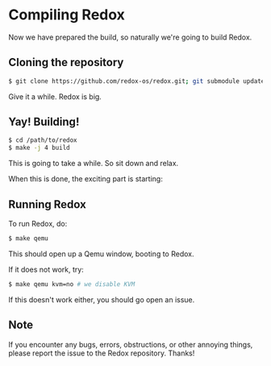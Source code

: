 Compiling Redox
===============

Now we have prepared the build, so naturally we're going to build Redox.

Cloning the repository
----------------------

```sh
$ git clone https://github.com/redox-os/redox.git; git submodule update --init
```

Give it a while. Redox is big.

Yay! Building!
--------------

```sh
$ cd /path/to/redox
$ make -j 4 build
```

This is going to take a while. So sit down and relax.

When this is done, the exciting part is starting:

Running Redox
-------------

To run Redox, do:
```sh
$ make qemu
```

This should open up a Qemu window, booting to Redox.

If it does not work, try:

```sh
$ make qemu kvm=no # we disable KVM
```

If this doesn't work either, you should go open an issue.

Note
----

If you encounter any bugs, errors, obstructions, or other annoying things, please report the issue to the Redox repository. Thanks!

